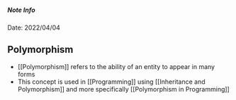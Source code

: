 ##### Note Info
Date: 2022/04/04

## Polymorphism
- [[Polymorphism]] refers to the ability of an entity to appear in many forms
- This concept is used in [[Programming]] using [[Inheritance and Polymorphism]] and more specifically [[Polymorphism in Programming]]
